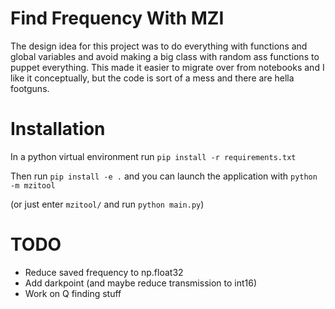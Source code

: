 # Find Frequency With MZI

The design idea for this project was to do everything with functions and global variables and avoid making a big class with random ass functions to puppet everything. This made it easier to migrate over from notebooks and I like it conceptually, but the code is sort of a mess and there are hella footguns.

# Installation

In a python virtual environment run `pip install -r requirements.txt`

Then run `pip install -e .` and you can launch the application with `python -m mzitool`

(or just enter `mzitool/` and run `python main.py`)

# TODO
+ Reduce saved frequency to np.float32
+ Add darkpoint (and maybe reduce transmission to int16)
+ Work on Q finding stuff
